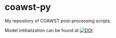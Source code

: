 # coawst-py
My repository of COAWST post-processing scripts.

Model intitialization can be found at [![DOI](https://zenodo.org/badge/DOI/10.5281/zenodo.3537968.svg)](https://doi.org/10.5281/zenodo.3537968)
